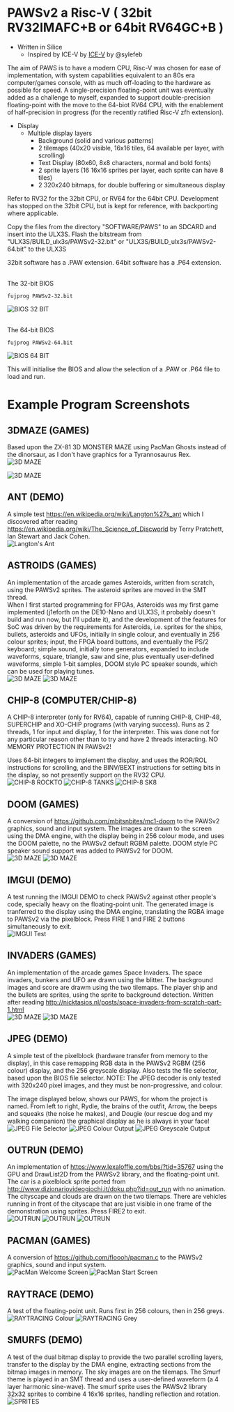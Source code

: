 # PAWSv2 a Risc-V ( 32bit RV32IMAFC+B or 64bit RV64GC+B )

* Written in Silice
    * Inspired by ICE-V by [ICE-V](https://github.com/sylefeb/Silice/tree/master/projects/ice-v) by @sylefeb

The aim of PAWS is to have a modern CPU, Risc-V was chosen for ease of implementation, with system capabilities equivalent to an 80s era computer/games console, with as much off-loading to the hardware as possible for speed. A single-precision floating-point unit was eventually added as a challenge to myself, expanded to support double-precision floating-point with the move to the 64-biot RV64 CPU, with the enablement of half-precision in progress (for the recently ratified Risc-V zfh extension).

* Display
    * Multiple display layers
        * Background (solid and various patterns)
        * 2 tilemaps (40x20 visible, 16x16 tiles, 64 available per layer, with scrolling)
        * Text Display (80x60, 8x8 characters, normal and bold fonts)
        * 2 sprite layers (16 16x16 sprites per layer, each sprite can have 8 tiles)
        * 2 320x240 bitmaps, for double buffering or simultaneous display

Refer to RV32 for the 32bit CPU, or RV64 for the 64bit CPU. Development has stopped on the 32bit CPU, but is kept for reference, with backporting where applicable.

Copy the files from the directory "SOFTWARE/PAWS" to an SDCARD and insert into the ULX3S. Flash the bitstream from "ULX3S/BUILD_ulx3s/PAWSv2-32.bit" or "ULX3S/BUILD_ulx3s/PAWSv2-64.bit" to the ULX3S

32bit software has a .PAW extension. 64bit software has a .P64 extension.

<br>
The 32-bit BIOS
<br>

```
fujprog PAWSv2-32.bit
```

![BIOS 32 BIT](Reference/Graphics/BIOS-32.jpg)

<br>
The 64-bit BIOS
<br>

```
fujprog PAWSv2-64.bit
```

![BIOS 64 BIT](Reference/Graphics/BIOS-64.jpg)

This will initialise the BIOS and allow the selection of a .PAW or .P64 file to load and run.

# Example Program Screenshots

## 3DMAZE (GAMES)
Based upon the ZX-81 3D MONSTER MAZE using PacMan Ghosts instead of the dinorsaur, as I don't have graphics for a Tyrannosaurus Rex.
<br>
![3D MAZE](Reference/Graphics/MAZE-1.jpg)

![3D MAZE](Reference/Graphics/MAZE-2.jpg)

## ANT (DEMO)
A simple test https://en.wikipedia.org/wiki/Langton%27s_ant which I discovered after reading https://en.wikipedia.org/wiki/The_Science_of_Discworld by Terry Pratchett, Ian Stewart and Jack Cohen.
<br>
![Langton's Ant](Reference/Graphics/ANT.jpg)

## ASTROIDS (GAMES)
An implementation of the arcade games Asteroids, written from scratch, using the PAWSv2 sprites. The asteroid sprites are moved in the SMT thread.
<br>
When I first started programming for FPGAs, Asteroids was my first game implemented (j1eforth on the DE10-Nano and ULX3S, it probably doesn't build and run now, but I'll update it), and the development of the features for SoC was driven by the requirements for Asteroids, i.e. sprites for the ships, bullets, asteroids and UFOs, initially in single colour, and eventually in 256 colour sprites; input, the FPGA board buttons, and eventually the PS/2 keyboard; simple sound, initially tone generators, expanded to include waveforms, square, triangle, saw and sine, plus eventually user-defined waveforms, simple 1-bit samples, DOOM style PC speaker sounds, which can be used for playing tunes.
<br>
![3D MAZE](Reference/Graphics/ASTEROIDS-1.jpg)
![3D MAZE](Reference/Graphics/ASTEROIDS-2.jpg)

## CHIP-8 (COMPUTER/CHIP-8)
A CHIP-8 interpreter (only for RV64), capable of running CHIP-8, CHIP-48, SUPERCHIP and XO-CHIP programs (with varying success). Runs as 2 threads, 1 for input and display, 1 for the interpreter. This was done not for any particular reason other than to try and have 2 threads interacting. NO MEMORY PROTECTION IN PAWSv2!

Uses 64-bit integers to implement the display, and uses the ROR/ROL instructions for scrolling, and the BINV/BEXT instructions for setting bits in the display, so not presently support on the RV32 CPU.
<br>
![CHIP-8 ROCKTO](Reference/Graphics/CHIP8-1.jpg)
![CHIP-8 TANKS](Reference/Graphics/CHIP8-2.jpg)
![CHIP-8 SK8](Reference/Graphics/CHIP8-3.jpg)

## DOOM (GAMES)
A conversion of https://github.com/mbitsnbites/mc1-doom to the PAWSv2 graphics, sound and input system. The images are drawn to the screen using the DMA engine, with the display being in 256 colour mode, and uses the DOOM palette, no the PAWSv2 default RGBM palette. DOOM style PC speaker sound support was added to PAWSv2 for DOOM.
<br>
![3D MAZE](Reference/Graphics/DOOM-1.jpg)
![3D MAZE](Reference/Graphics/DOOM-2.jpg)

## IMGUI (DEMO)
A test running the IMGUI DEMO to check PAWSv2 against other people's code, specially heavy on the floating-point unit. The generated image is tranferred to the display using the DMA engine, translating the RGBA image to PAWSv2 via the pixelblock. Press FIRE 1 and FIRE 2 buttons simultaneously to exit.
<br>
![IMGUI Test](Reference/Graphics/IMGUI.jpg)

## INVADERS (GAMES)
An implementation of the arcade games Space Invaders. The space invaders, bunkers and UFO are drawn using the blitter. The background images and score are drawm using the two tilemaps. The player ship and the bullets are sprites, using the sprite to background detection. Written after reading http://nicktasios.nl/posts/space-invaders-from-scratch-part-1.html
<br>
![3D MAZE](Reference/Graphics/INVADERS-1.jpg)
![3D MAZE](Reference/Graphics/INVADERS-2.jpg)

## JPEG (DEMO)
A simple test of the pixelblock (hardware transfer from memory to the display), in this case remapping RGB data in the PAWSv2 RGBM (256 colour) display, and the 256 greyscale display. Also tests the file selector, based upon the BIOS file selector. NOTE: The JPEG decoder is only tested with 320x240 pixel images, and they must be non-progressive, and colour.

The image displayed below, shows our PAWS, for whom the project is named. From left to right, Rydie, the brains of the outfit, Arrow, the beeps and squeaks (the noise he makes), and Dougie (our rescue dog and my walking companion) the graphical display as he is always in your face!
<br>
![JPEG File Selector](Reference/Graphics/JPEG-1.jpg)
![JPEG Colour Output](Reference/Graphics/JPEG-2.jpg)
![JPEG Greyscale Output](Reference/Graphics/JPEG-3.jpg)


## OUTRUN (DEMO)
An implementation of https://www.lexaloffle.com/bbs/?tid=35767 using the GPU and DrawList2D from the PAWSv2 library, and the floating-point unit. The car is a pixelblock sprite ported from http://www.dizionariovideogiochi.it/doku.php?id=out_run with no animation. The cityscape and clouds are drawn on the two tilemaps. There are vehicles running in front of the cityscape that are just visible in one frame of the demonstration using sprites. Press FIRE2 to exit.
<br>
![OUTRUN](Reference/Graphics/OUTRUN-1.jpg)
![OUTRUN](Reference/Graphics/OUTRUN-2.jpg)
![OUTRUN](Reference/Graphics/OUTRUN-3.jpg)

## PACMAN (GAMES)
A conversion of https://github.com/floooh/pacman.c to the PAWSv2 graphics, sound and input system.
<br>
![PacMan Welcome Screen](Reference/Graphics/PACMAN-1.jpg)
![PacMan Start Screen](Reference/Graphics/PACMAN-2.jpg)

## RAYTRACE (DEMO)
A test of the floating-point unit. Runs first in 256 colours, then in 256 greys.
<br>
![RAYTRACING Colour](Reference/Graphics/RAY-1.jpg)
![RAYTRACING Grey](Reference/Graphics/RAY-2.jpg)

## SMURFS (DEMO)
A test of the dual bitmap display to provide the two parallel scrolling layers, transfer to the display by the DMA engine, extracting sections from the bitmap images in memory. The sky images are on the tilemaps. The Smurf theme is played in an SMT thread and uses a user-defined waveform (a 4 layer harmonic sine-wave). The smurf sprite uses the PAWSv2 library 32x32 sprites to combine 4 16x16 sprites, handling reflection and rotation.
<br>
![SPRITES](Reference/Graphics/SMURFS.jpg)
